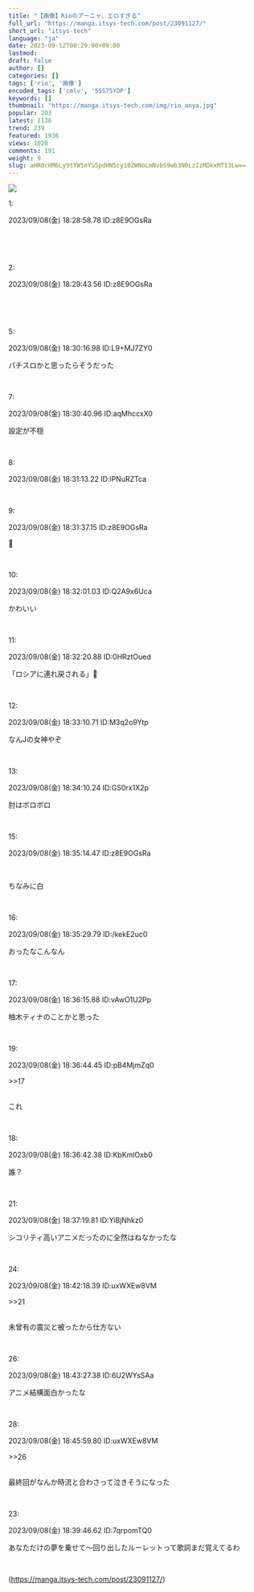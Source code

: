 ```yaml
---
title: "【画像】Rioのアーニャ、エロすぎる"
full_url: "https://manga.itsys-tech.com/post/23091127/"
short_url: "itsys-tech"
language: "ja"
date: 2023-09-12T00:29:00+09:00
lastmod: 
draft: false
author: []
categories: []
tags: ['rio', '画像']
encoded_tags: ['cmlv', '55S75YOP']
keywords: []
thumbnail: "https://manga.itsys-tech.com/img/rio_anya.jpg"
popular: 203
latest: 1136
trend: 239
featured: 1936
views: 1028
comments: 191
weight: 9
slug: aHR0cHM6Ly9tYW5nYS5pdHN5cy10ZWNoLmNvbS9wb3N0LzIzMDkxMTI3Lw==
---
```


![](https://manga.itsys-tech.com/img/rio_anya.jpg)

<div><p class='t_h'>1: <p>2023/09/08(金) 18:28:58.78 ID:z8E9OGsRa</p></p><blockquote class='imgur-embed-pub'></blockquote><br><blockquote class='imgur-embed-pub'></blockquote><br><p class='t_h'>2: <p>2023/09/08(金) 18:29:43.56 ID:z8E9OGsRa</p></p><blockquote class='imgur-embed-pub'></blockquote><br><blockquote class='imgur-embed-pub'></blockquote><br><p class='t_h'>5: <p>2023/09/08(金) 18:30:16.98 ID:L9+MJ7ZY0</p></p><p class='t_b'>パチスロかと思ったらそうだった</p><br><p class='t_h'>7: <p>2023/09/08(金) 18:30:40.96 ID:aqMhccxX0</p></p><p class='t_b'>設定が不穏</p><br><p class='t_h'>8: <p>2023/09/08(金) 18:31:13.22 ID:lPNuRZTca</p></p><blockquote class='imgur-embed-pub'></blockquote><br><p class='t_h'>9: <p>2023/09/08(金) 18:31:37.15 ID:z8E9OGsRa</p></p><p class='t_b'>🤗</p><br><p class='t_h'>10: <p>2023/09/08(金) 18:32:01.03 ID:Q2A9x6Uca</p></p><p class='t_b'>かわいい</p><br><p class='t_h'>11: <p>2023/09/08(金) 18:32:20.88 ID:0HRztOued</p></p><p class='t_b'>「ロシアに連れ戻される」🤔</p><br><p class='t_h'>12: <p>2023/09/08(金) 18:33:10.71 ID:M3q2o9Ytp</p></p><p class='t_b'>なんJの女神やぞ</p><br><p class='t_h'>13: <p>2023/09/08(金) 18:34:10.24 ID:GS0rx1X2p</p></p><p class='t_b'>肘はボロボロ</p><br><p class='t_h'>15: <p>2023/09/08(金) 18:35:14.47 ID:z8E9OGsRa</p></p><br><blockquote class='imgur-embed-pub'></blockquote><p>ちなみに白</p><br><p class='t_h'>16: <p>2023/09/08(金) 18:35:29.79 ID:/kekE2uc0</p></p><p class='t_b'>おったなこんなん</p><br><p class='t_h'>17: <p>2023/09/08(金) 18:36:15.88 ID:vAwO1U2Pp</p></p><p class='t_b'>柚木ティナのことかと思った</p><br><p class='t_h t_i'>19: <p>2023/09/08(金) 18:36:44.45 ID:pB4MjmZq0</p></p><p class='t_b t_i'><p class='anchor'>>>17</p><br>これ</p><br><p class='t_h'>18: <p>2023/09/08(金) 18:36:42.38 ID:KbKmlOxb0</p></p><p class='t_b'>誰？</p><br><p class='t_h'>21: <p>2023/09/08(金) 18:37:19.81 ID:YiBjNhkz0</p></p><p class='t_b'>シコリティ高いアニメだったのに全然はねなかったな</p><br><p class='t_h t_i'>24: <p>2023/09/08(金) 18:42:18.39 ID:uxWXEw8VM</p></p><p class='t_b t_i'><p class='anchor'>>>21</p><br>未曾有の震災と被ったから仕方ない</p><br><p class='t_h'>26: <p>2023/09/08(金) 18:43:27.38 ID:6U2WYsSAa</p></p><p class='t_b'>アニメ結構面白かったな</p><br><p class='t_h t_i'>28: <p>2023/09/08(金) 18:45:59.80 ID:uxWXEw8VM</p></p><p class='t_b t_i'><p class='anchor'>>>26</p><br>最終回がなんか時流と合わさって泣きそうになった</p><br><p class='t_h'>23: <p>2023/09/08(金) 18:39:46.62 ID:7qrpomTQ0</p></p><p class='t_b'>あなただけの夢を乗せて～回り出したルーレットって歌詞まだ覚えてるわ</p><br></div>

(https://manga.itsys-tech.com/post/23091127/)
